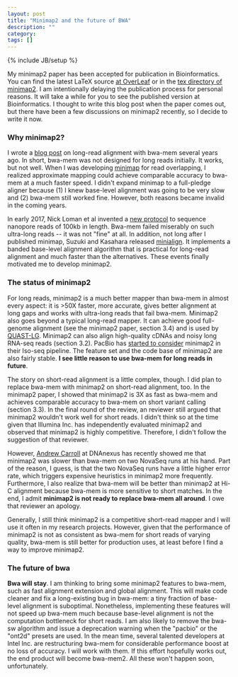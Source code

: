 ```yaml
---
layout: post
title: "Minimap2 and the future of BWA"
description: ""
category: 
tags: []
---
```

{% include JB/setup %}

My minimap2 paper has been accepted for publication in Bioinformatics. You can
find the latest LaTeX source [at OverLeaf][overleaf] or in the [tex
directory of minimap2][tex]. I am intentionally delaying the publication
process for personal reasons. It will take a while for you to see the published
version at Bioinformatics. I thought to write this blog post when the paper
comes out, but there have been a few discussions on minimap2 recently, so I
decide to write it now.

### Why minimap2?

I wrote a [blog post][bwamem-long] on long-read alignment with bwa-mem several
years ago. In short, bwa-mem was not designed for long reads initially. It
works, but not well. When I was developing [minimap][minimap1] for read
overlapping, I realized approximate mapping could achieve comparable accuracy
to bwa-mem at a much faster speed. I didn't expand minimap to a full-pledge
aligner because (1) I knew base-level alignment was going to be very slow and
(2) bwa-mem still worked fine. However, both reasons became invalid in the
coming years.

In early 2017, Nick Loman et al invented a [new protocol][ultra-long] to
sequence nanopore reads of 100kb in length. Bwa-mem failed miserably on such
ultra-long reads -- it was not "fine" at all. In addition, not long after I
published minimap, Suzuki and Kasahara released [minialign][minialign]. It
implements a banded base-level alignment algorithm that is practical for
long-read alignment and much faster than the alternatives. These events finally
motivated me to develop minimap2.

### The status of minimap2

For long reads, minimap2 is a much better mapper than bwa-mem in almost every
aspect: it is >50X faster, more accurate, gives better alignment at long
gaps and works with ultra-long reads that fail bwa-mem. Minimap2 also goes
beyond a typical long-read mapper. It can achieve good full-genome alignment
(see the minimap2 paper, section 3.4) and is used by [QUAST-LG][quast-lg].
Minimap2 can also align high-quality cDNAs and noisy long RNA-seq reads
(section 3.2). PacBio has [started to consider][tofu-u2] minimap2 in their
Iso-seq pipeline. The feature set and the code base of minimap2 are also fairly
stable. **I see little reason to use bwa-mem for long reads in future**.

The story on short-read alignment is a little complex, though. I did plan to
replace bwa-mem with minimap2 on short-read alignment, too. In the minimap2
paper, I showed that minimap2 is 3X as fast as bwa-mem and achieves comparable
accuracy to bwa-mem on short variant calling (section 3.3). In the final round
of the review, an reviewer still argued that minimap2 wouldn't work well for
short reads. I didn't think so at the time given that Illumina Inc. has
independently evaluated minimap2 and observed that minimap2 is highly
competitive. Therefore, I didn't follow the suggestion of that reviewer.

However, [Andrew Carroll][andrew] at DNAnexus has recently showed me that
minimap2 was slower than bwa-mem on two NovaSeq runs at his hand. Part of the
reason, I guess, is that the two NovaSeq runs have a little higher error rate,
which triggers expensive heuristics in minimap2 more frequently. Furthermore, I
also realize that bwa-mem will be better than minimap2 at Hi-C alignment
because bwa-mem is more sensitive to short matches. In the end, I admit
**minimap2 is not ready to replace bwa-mem all around**. I owe that reviewer an
apology.

Generally, I still think minimap2 is a competitive short-read mapper and I will
use it often in my research projects. However, given that the performance of
minimap2 is not as consistent as bwa-mem for short reads of varying quality,
bwa-mem is still better for production uses, at least before I find a way to
improve minimap2.

### The future of bwa

**Bwa will stay**.
I am thinking to bring some minimap2 features to bwa-mem, such as fast
alignment extension and global alignment. This will make code cleaner and fix a
long-existing bug in bwa-mem: a tiny fraction of base-level alignment is
suboptimal. Nonetheless, implementing these features will not speed up bwa-mem
much because base-level alignment is not the computation bottleneck for short
reads. I am also likely to remove the bwa-sw algorithm and issue a deprecation
warning when the "pacbio" or the "ont2d" presets are used. In the mean time,
several talented developers at Intel Inc. are restructuring bwa-mem for
considerable performance boost at no loss of accuracy. I will work with them.
If this effort hopefully works out, the end product will become bwa-mem2. All
these won't happen soon, unfortunately.



[overleaf]: http://www.overleaf.com/read/ddwtrgmngxms
[tex]: https://github.com/lh3/minimap2/tree/master/tex
[minimap1]: https://github.com/lh3/minimap
[bwamem-long]: http://lh3.github.io/2014/12/10/bwa-mem-for-long-error-prone-reads
[minialign]: https://github.com/ocxtal/minialign
[ultra-long]: http://lab.loman.net/2017/03/09/ultrareads-for-nanopore/
[quast-lg]: http://cab.spbu.ru/software/quast-lg/
[tofu-u2]: https://github.com/PacificBiosciences/IsoSeq_SA3nUP/wiki/%5BBeta%5D-ToFU2:-running-and-installing-ToFU2
[andrew]: https://blog.dnanexus.com/author/acarroll/
